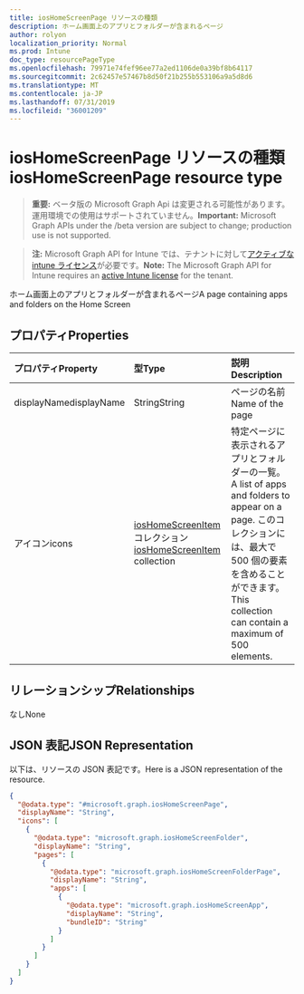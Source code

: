 ```yaml
---
title: iosHomeScreenPage リソースの種類
description: ホーム画面上のアプリとフォルダーが含まれるページ
author: rolyon
localization_priority: Normal
ms.prod: Intune
doc_type: resourcePageType
ms.openlocfilehash: 79971e74fef96ee77a2ed1106de0a39bf8b64117
ms.sourcegitcommit: 2c62457e57467b8d50f21b255b553106a9a5d8d6
ms.translationtype: MT
ms.contentlocale: ja-JP
ms.lasthandoff: 07/31/2019
ms.locfileid: "36001209"
---
```

# <a name="ioshomescreenpage-resource-type"></a><span data-ttu-id="54f9f-103">iosHomeScreenPage リソースの種類</span><span class="sxs-lookup"><span data-stu-id="54f9f-103">iosHomeScreenPage resource type</span></span>

> <span data-ttu-id="54f9f-104">**重要:** ベータ版の Microsoft Graph Api は変更される可能性があります。運用環境での使用はサポートされていません。</span><span class="sxs-lookup"><span data-stu-id="54f9f-104">**Important:** Microsoft Graph APIs under the /beta version are subject to change; production use is not supported.</span></span>

> <span data-ttu-id="54f9f-105">**注:** Microsoft Graph API for Intune では、テナントに対して[アクティブな intune ライセンス](https://go.microsoft.com/fwlink/?linkid=839381)が必要です。</span><span class="sxs-lookup"><span data-stu-id="54f9f-105">**Note:** The Microsoft Graph API for Intune requires an [active Intune license](https://go.microsoft.com/fwlink/?linkid=839381) for the tenant.</span></span>

<span data-ttu-id="54f9f-106">ホーム画面上のアプリとフォルダーが含まれるページ</span><span class="sxs-lookup"><span data-stu-id="54f9f-106">A page containing apps and folders on the Home Screen</span></span>

## <a name="properties"></a><span data-ttu-id="54f9f-107">プロパティ</span><span class="sxs-lookup"><span data-stu-id="54f9f-107">Properties</span></span>
|<span data-ttu-id="54f9f-108">プロパティ</span><span class="sxs-lookup"><span data-stu-id="54f9f-108">Property</span></span>|<span data-ttu-id="54f9f-109">型</span><span class="sxs-lookup"><span data-stu-id="54f9f-109">Type</span></span>|<span data-ttu-id="54f9f-110">説明</span><span class="sxs-lookup"><span data-stu-id="54f9f-110">Description</span></span>|
|:---|:---|:---|
|<span data-ttu-id="54f9f-111">displayName</span><span class="sxs-lookup"><span data-stu-id="54f9f-111">displayName</span></span>|<span data-ttu-id="54f9f-112">String</span><span class="sxs-lookup"><span data-stu-id="54f9f-112">String</span></span>|<span data-ttu-id="54f9f-113">ページの名前</span><span class="sxs-lookup"><span data-stu-id="54f9f-113">Name of the page</span></span>|
|<span data-ttu-id="54f9f-114">アイコン</span><span class="sxs-lookup"><span data-stu-id="54f9f-114">icons</span></span>|<span data-ttu-id="54f9f-115">[iosHomeScreenItem](../resources/intune-deviceconfig-ioshomescreenitem.md) コレクション</span><span class="sxs-lookup"><span data-stu-id="54f9f-115">[iosHomeScreenItem](../resources/intune-deviceconfig-ioshomescreenitem.md) collection</span></span>|<span data-ttu-id="54f9f-116">特定ページに表示されるアプリとフォルダーの一覧。</span><span class="sxs-lookup"><span data-stu-id="54f9f-116">A list of apps and folders to appear on a page.</span></span> <span data-ttu-id="54f9f-117">このコレクションには、最大で 500 個の要素を含めることができます。</span><span class="sxs-lookup"><span data-stu-id="54f9f-117">This collection can contain a maximum of 500 elements.</span></span>|

## <a name="relationships"></a><span data-ttu-id="54f9f-118">リレーションシップ</span><span class="sxs-lookup"><span data-stu-id="54f9f-118">Relationships</span></span>
<span data-ttu-id="54f9f-119">なし</span><span class="sxs-lookup"><span data-stu-id="54f9f-119">None</span></span>

## <a name="json-representation"></a><span data-ttu-id="54f9f-120">JSON 表記</span><span class="sxs-lookup"><span data-stu-id="54f9f-120">JSON Representation</span></span>
<span data-ttu-id="54f9f-121">以下は、リソースの JSON 表記です。</span><span class="sxs-lookup"><span data-stu-id="54f9f-121">Here is a JSON representation of the resource.</span></span>
<!-- {
  "blockType": "resource",
  "@odata.type": "microsoft.graph.iosHomeScreenPage"
}
-->
``` json
{
  "@odata.type": "#microsoft.graph.iosHomeScreenPage",
  "displayName": "String",
  "icons": [
    {
      "@odata.type": "microsoft.graph.iosHomeScreenFolder",
      "displayName": "String",
      "pages": [
        {
          "@odata.type": "microsoft.graph.iosHomeScreenFolderPage",
          "displayName": "String",
          "apps": [
            {
              "@odata.type": "microsoft.graph.iosHomeScreenApp",
              "displayName": "String",
              "bundleID": "String"
            }
          ]
        }
      ]
    }
  ]
}
```





